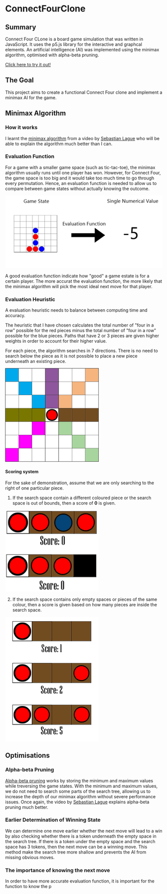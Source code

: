 # ConnectFourClone
## Summary
Connect Four CLone is a board game simulation that was written in JavaScript. It uses the p5.js library for the interactive and graphcal elements. An artificial intelligence (AI) was implemented using the minimax algorithm, optimised with alpha-beta pruning.

[Click here to try it out!](https://joelchanzhiyang.github.io/ConnectFourClone/)

## The Goal

This project aims to create a functional Connect Four clone and implement a minimax AI for the game. 

## Minimax Algorithm
### How it works
I learnt the [minimax algorithm](https://en.wikipedia.org/wiki/Minimax) from a video by [Sebastian Lague](https://youtu.be/l-hh51ncgDI) who will be able to explain the algorithm much better than I can.

### Evaluation Function
For a game with a smaller game space (such as tic-tac-toe), the minimax algorithm usually runs until one player has won. However, for Connect Four, the game space is too big and it would take too much time to go through every permutation. Hence, an evaluation function is needed to allow us to compare between game states without actually knowing the outcome. 

<img src = "./Assets/EvaluationFunction.png" style="width: 600px;"/>

A good evaluation function indicate how "good" a game estate is for a certain player. The more accurat the evaluation function, the more likely that the minimax algorithm will pick the most ideal next move for that player. 

### Evaluation Heuristic

A evaluation heuristic needs to balance between computing time and accuracy. 

The heuristic that I have chosen calculates the total number of "four in a row" possible for the red pieces minus the total number of "four in a row" possible for the blue pieces. Paths that have 2 or 3 pieces are given higher weights in order to account for their higher value. 

For each piece, the algorithm searches in 7 directions. There is no need to search below the piece as it is not possible to place a new piece underneath an existing piece.

<img src = "./Assets/searchSpace.png" style="width: 300px;"/>

#### Scoring system

For the sake of demonstration, assume that we are only searching to the right of one particular piece.

1. If the search space contain a different coloured piece or the search space is out of bounds, then a score of **0** is given.

<img src = "./Assets/Score0.png" style="width: 300px;"/>

2. If the search space contains only empty spaces or pieces of the same colour, then a score is given based on how many pieces are inside the search space.

<img src = "./Assets/yesScore.png" style="width: 300px;"/>

## Optimisations
### Alpha-beta Pruning
[Alpha-beta pruning](https://en.wikipedia.org/wiki/Alpha%E2%80%93beta_pruning) works by storing the minimum and maximum values while treversing the game states. With the minimum and maximum values, we do not need to search some parts of the search tree, allowing us to increase the depth of our minimax algorithm without severe performance issues. Once again, the video by [Sebastian Lague](https://youtu.be/l-hh51ncgDI) explains alpha-beta pruning much better.

### Earlier Determination of Winning State
We can determine one move earlier whether the next move will lead to a win by also checking whether there is a token underneath the empty space in the search tree. If there is a token under the empty space and the search space has 3 tokens, then the next move can be a winning move. This method make the search tree more shallow and prevents the AI from missing obvious moves.

### The importance of knowing the next move
In order to have more accurate evaluation function, it is important for the function to know the p